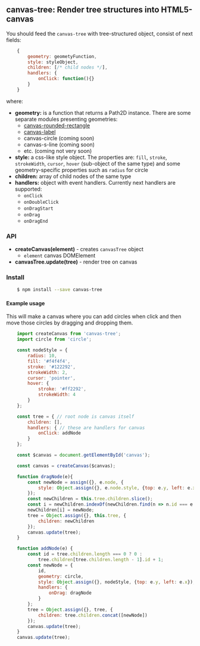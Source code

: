## canvas-tree: Render tree structures into HTML5-canvas

You should feed the `canvas-tree` with tree-structured object, consist of next fields:

```javascript
    {
        geometry: geometyFunction,
        style: styleObject,
        children: [/* child nodes */],
        handlers: {
            onClick: function(){}
        }
    }
```
where:
- **geometry:** is a function that returns a Path2D instance. There are some
    separate modules presenting geometries:
    - [canvas-rounded-rectangle](https://www.npmjs.com/package/canvas-rounded-rectangle)
    - [canvas-label](https://www.npmjs.com/package/canvas-label)
    - canvas-circle (coming soon)
    - canvas-s-line (coming soon)
    - etc. (coming not very soon)
- **style:** a css-like style object. The properties are: `fill`, `stroke`,
    `strokeWidth`, `cursor`, `hover` (sub-object of the same type) and some
    geometry-specific properties such as `radius` for circle
- **children:** array of child nodes of the same type
- **handlers:** object with event handlers. Currently next handlers are supported:
    - `onClick`
    - `onDoubleClick`
    - `onDragStart`
    - `onDrag`
    - `onDragEnd`

### API

 - **createCanvas(element)** - creates `canvasTree` object
    - `element` canvas DOMElement
 - **canvasTree.update(tree)** - render tree on canvas

### Install

```bash
    $ npm install --save canvas-tree
```

#### Example usage

This will make a canvas where you can add circles when click and then move those circles
by dragging and dropping them.

```javascript
    import createCanvas from 'canvas-tree';
    import circle from 'circle';

    const nodeStyle = {
        radius: 10,
        fill: '#f4f4f4',
        stroke: '#122292',
        strokeWidth: 2,
        cursor: 'pointer',
        hover: {
            stroke: '#ff2292',
            strokeWidth: 4
        }
    };

    const tree = { // root node is canvas itself
        children: [],
        handlers: { // these are handlers for canvas
            onClick: addNode
        }
    };

    const $canvas = document.getElementById('canvas');

    const canvas = createCanvas($canvas);

    function dragNode(e){
        const newNode = assign({}, e.node, {
            style: Object.assign({}, e.node.style, {top: e.y, left: e.x})
        });
        const newChildren = this.tree.children.slice();
        const i = newChildren.indexOf(newChildren.find(n => n.id === e.node.id));
        newChildren[i] = newNode;
        tree = Object.assign({}, this.tree, {
            children: newChildren
        });
        canvas.update(tree);
    }

    function addNode(e) {
        const id = tree.children.length === 0 ? 0 :
            tree.children[tree.children.length - 1].id + 1;
        const newNode = {
            id,
            geometry: circle,
            style: Object.assign({}, nodeStyle, {top: e.y, left: e.x}),
            handlers: {
                onDrag: dragNode
            }
        };
        tree = Object.assign({}, tree, {
            children: tree.children.concat([newNode])
        });
        canvas.update(tree);
    }
    canvas.update(tree);
```
